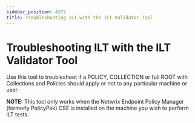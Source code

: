 ```yaml
---
sidebar_position: 4372
title: Troubleshooting ILT with the ILT Validator Tool
---
```


# Troubleshooting ILT with the ILT Validator Tool

Use this tool to troubleshoot if a POLICY, COLLECTION or full ROOT with Collections and Policies should apply or not to any particular machine or user.

**NOTE:**  This tool only works when the Netwrix Endpoint Policy Manager (formerly PolicyPak) CSE is installed on the machine you wish to perform ILT tests.